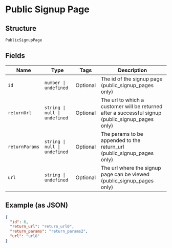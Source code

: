 
# Public Signup Page

## Structure

`PublicSignupPage`

## Fields

| Name | Type | Tags | Description |
|  --- | --- | --- | --- |
| `id` | `number \| undefined` | Optional | The id of the signup page (public_signup_pages only) |
| `returnUrl` | `string \| null \| undefined` | Optional | The url to which a customer will be returned after a successful signup (public_signup_pages only) |
| `returnParams` | `string \| null \| undefined` | Optional | The params to be appended to the return_url (public_signup_pages only) |
| `url` | `string \| undefined` | Optional | The url where the signup page can be viewed (public_signup_pages only) |

## Example (as JSON)

```json
{
  "id": 6,
  "return_url": "return_url0",
  "return_params": "return_params2",
  "url": "url8"
}
```

